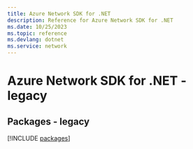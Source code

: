 ```yaml
---
title: Azure Network SDK for .NET
description: Reference for Azure Network SDK for .NET
ms.date: 10/25/2023
ms.topic: reference
ms.devlang: dotnet
ms.service: network
---
```

# Azure Network SDK for .NET - legacy
## Packages - legacy
[!INCLUDE [packages](network-index.md)]